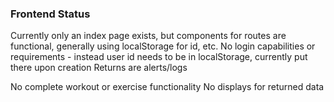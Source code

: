 ### Frontend Status

Currently only an index page exists, but components for routes are functional, generally using localStorage for id, etc.
No login capabilities or requirements - instead user id needs to be in localStorage, currently put there upon creation
Returns are alerts/logs

No complete workout or exercise functionality
No displays for returned data

